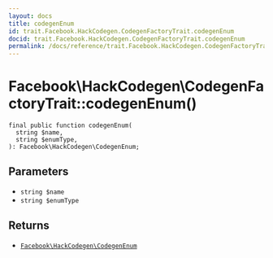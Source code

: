 ```yaml
---
layout: docs
title: codegenEnum
id: trait.Facebook.HackCodegen.CodegenFactoryTrait.codegenEnum
docid: trait.Facebook.HackCodegen.CodegenFactoryTrait.codegenEnum
permalink: /docs/reference/trait.Facebook.HackCodegen.CodegenFactoryTrait.codegenEnum.md
---
```

# Facebook\\HackCodegen\\CodegenFactoryTrait::codegenEnum()




``` Hack
final public function codegenEnum(
  string $name,
  string $enumType,
): Facebook\HackCodegen\CodegenEnum;
```




## Parameters




* ` string $name `
* ` string $enumType `




## Returns




- [` Facebook\HackCodegen\CodegenEnum `](<class.Facebook.HackCodegen.CodegenEnum.md>)
